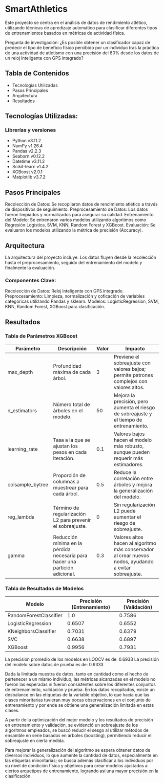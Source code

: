 # SmartAthletics
Este proyecto se centra en el análisis de datos de rendimiento atlético, utilizando técnicas de apredizaje automático para clasificar diferentes tipos de entrenamientos basados en métricas de actividad física.

Pregunta de investigación: ¿Es posible obtener un clasificador capaz de predecir el tipo de beneficio físico percibido por un individuo tras la práctica de una actividad de atletismo con una precisión del 80% desde los datos de un reloj inteligente con GPS integrado?

## Tabla de Contenidos
* Tecnologías Utilizadas
* Pasos Principales
* Arquitectura
* Resultados

## Tecnologías Utilizadas:
  ### Librerías y versiones 
  * Python v3.11.2
  * NumPy v1.26.4
  * Pandas v2.2.3
  * Seaborn v0.12.2
  * Datetime v3.11.2 
  * Scikit-learn v1.4.2
  * XGBoost v2.0.1
  * Matplotlib v3.7.2

## Pasos Principales
Recolección de Datos: Se recopilaron datos de rendimiento atlético a través de dispositivos de seguimiento.
Preprocesamiento de Datos: Los datos fueron limpiados y normalizados para asegurar su calidad.
Entrenamiento del Modelo: Se entrenaron varios modelos utilizando algoritmos como Regresión Logística, SVM, KNN, Random Forest y XGBoost.
Evaluación: Se evaluaron los modelos utilizando la métrica de precisión (Accuracy).

## Arquitectura
La arquitectura del proyecto incluye:
Los datos fluyen desde la recolección hasta el preprocesamiento, seguido del entrenamiento del modelo y finalmente la evaluación.

### Componentes Clave:
Recolección de Datos: Reloj inteligente con GPS integrado.
Preprocesamiento: Limpieza, normalización y coficación de variables categóricas utilizando Pandas y sklearn.
Modelos: LogisticRegression, SVM, KNN, Random Forest, XGBoost para clasificación.

## Resultados
### Tabla de Parámetros XGBoost
| Parámetro         | Descripción                                                        | Valor | Impacto                                                                                   |
|--------------------|--------------------------------------------------------------------|-------|-------------------------------------------------------------------------------------------|
| max_depth          | Profundidad máxima de cada árbol.                                  | 3     | Previene el sobreajuste con valores bajos; permite patrones complejos con valores altos. |
| n_estimators       | Número total de árboles en el modelo.                              | 50    | Mejora la precisión, pero aumenta el riesgo de sobreajuste y el tiempo de entrenamiento. |
| learning_rate      | Tasa a la que se ajustan los pesos en cada iteración.             | 0.1   | Valores bajos hacen el modelo más robusto, aunque pueden requerir más estimadores.       |
| colsample_bytree   | Proporción de columnas a muestrear para cada árbol.               | 0.5   | Reduce la correlación entre árboles y mejora la generalización del modelo.               |
| reg_lambda         | Término de regularización L2 para prevenir el sobreajuste.        | 0     | Sin regularización L2 puede aumentar el riesgo de sobreajuste.                           |
| gamma              | Reducción mínima en la pérdida necesaria para hacer una partición adicional. | 0.3   | Valores altos hacen al algoritmo más conservador al crear nuevos nodos, ayudando a evitar sobreajuste. |
### Tabla de Resultados de Modelos

| Modelo                     | Precisión (Entrenamiento) | Precisión (Validación) |
|----------------------------|---------------------------|-------------------------|
| RandomForestClassifier      | 1.0                       | 0.7586                  |
| LogisticRegression          | 0.6507                    | 0.6552                  |
| KNeighborsClassifier        | 0.7031                    | 0.6379                  |
| SVC                        | 0.6638                    | 0.6897                  |
| XGBoost                    | 0.9956                    | 0.7931                  |

La precisión promedio de los modelos en LOOCV es de: 0.6933
La precisión del modelo sobre datos de prueba es de: 0.9333

Dada la limitada muestra de datos, tanto en cantidad como el hecho de pertenecer a un mismo individuo, las métricas alcanzadas en el modelo no fueron las esperadas ni fueron consistentes sobre los diferentes conjuntos de entrenamiento, validación y prueba. En los datos recopilados, existe un desbalance en las etiquetas de la variable objetivo, lo que hacía que las clases minoritarias tuvieran muy pocas observaciones en el conjunto de entrenamiento y por ende se obtiene una generalización limitada en estas clases.
 
A partir de la optimización del mejor modelo y los resultados de precisión en entrenamiento y validación, se evidenció un sobreajuste de los algoritmos empleados, se buscó reducir el sesgo al utilizar métodos de ensamble en serie basados en árboles (boosting), permitiendo reducir el sobreajuste en cierta medida. 

Para mejorar la generalización del algoritmo se espera obtener datos de diversos individuos, lo que aumente la cantidad de datos, especialmente en las etiquetas minoritarias; se busca además clasificar a los individuos por su nivel de condición física y objetivos para crear modelos ajustados a ciertos arquetipos de entrenamiento, logrando así una mayor precisión en la clasificación.



